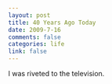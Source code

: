 ```yaml
--- 
layout: post
title: 40 Years Ago Today
date: 2009-7-16
comments: false
categories: life
link: false
---
```

I was riveted to the television.

<object width="480" height="385"><param name="movie" value="http://www.youtube.com/v/zGNryrsT7OI&hl=en&fs=1&rel=0"></param><param name="allowFullScreen" value="true"></param><param name="allowscriptaccess" value="always"></param><embed src="http://www.youtube.com/v/zGNryrsT7OI&hl=en&fs=1&rel=0" type="application/x-shockwave-flash" allowscriptaccess="always" allowfullscreen="true" width="480" height="385"></embed></object>
